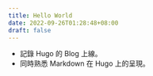 ```yaml
---
title: Hello World
date: 2022-09-26T01:28:48+08:00
draft: false
---
```


* 記錄 Hugo 的 Blog 上線。
* 同時熟悉 Markdown 在 Hugo 上的呈現。
